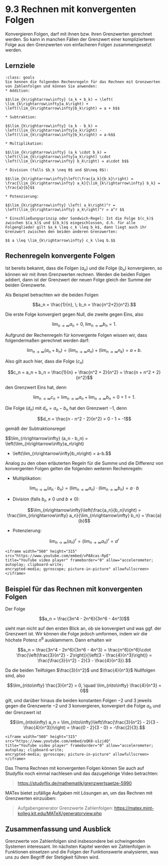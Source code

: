 # 9.3 Rechnen mit konvergenten Folgen

Konvergieren Folgen, darf mit ihnen bzw. ihren Grenzwerten gerechnet werden. So
kann in manchen Fällen der Grenzwert einer komplizierteren Folge aus den
Grenzwerten von einfacheren Folgen zusammengesetzt werden.

## Lernziele

```{admonition} Lernziele
:class: goals
Sie kennen die folgenden Rechenregeln für das Rechnen mit Grenzwerten von Zahlenfolgen und können Sie anwenden:
* Addition: 

$$\lim_{k\rightarrow\infty} (a_k + b_k) = \left( \lim_{k\rightarrow\infty}a_k\right) + \left(\lim_{k\rightarrow\infty}b_k\right) = a + b$$

* Subtraktion: 

$$\lim_{k\rightarrow\infty} (a_k - b_k) = \left(\lim_{k\rightarrow\infty}a_k\right) - \left(\lim_{k\rightarrow\infty}b_k\right) = a-b$$

* Multiplikation: 

$$\lim_{k\rightarrow\infty} (a_k \cdot b_k) = \left(\lim_{k\rightarrow\infty}a_k\right) \cdot \left(\lim_{k\rightarrow\infty} b_k\right) = a\cdot b$$

* Division (falls $b_k \neq 0$ und $b\neq 0$): 

$$\lim_{k\rightarrow\infty}\left(\frac{a_k}{b_k}\right) = \frac{\lim_{k\rightarrow\infty} a_k}{\lim_{k\rightarrow\infty} b_k} = \frac{a}{b}$$

* Potenzierung: 

$$\lim_{k\rightarrow\infty} \left( a_k\right)^r = \left(\lim_{k\rightarrow\infty} a_k\right)^r = a^r $$

* Einschließungsprinzip oder Sandwich-Regel: Ist die Folge $(c_k)$ zwischen $(a_k)$ und $(b_k)$ eingeschlossen, d.h. für alle Folgenglieder gilt $a_k \leq c_k \leq b_k$, dann liegt auch ihr Grenzwert zwischen den beiden anderen Grenzwerten: 

$$ a \leq \lim_{k\rightarrow\infty} c_k \leq b.$$
```

## Rechenregeln konvergente Folgen

Ist bereits bekannt, dass die Folgen $(a_n)$ und die Folge $(b_n)$ konvergieren,
so können wir mit ihren Grenzwerten rechnen. Werden die beiden Folgen addiert,
dann ist der Grenzwert der neuen Folge gleich der Summe der beiden Grenzwerte.

Als Beispiel betrachten wir die beiden Folgen

$$a_n = \frac{1}{n}, \; b_n = \frac{n^2+2}{n^2}.$$

Die erste Folge konvergiert gegen Null, die zweite gegen Eins, also

$$\lim_{n\to\infty}a_n = 0, \; \lim_{n\to\infty}b_n = 1.$$

Aufgrund der Rechenregeln für konvergente Folgen wissen wir, dass folgendermaßen
gerechnet werden darf:

$$\lim_{n\rightarrow\infty} (a_n + b_n) = \left(
\lim_{n\rightarrow\infty}a_n\right) + \left(\lim_{n\rightarrow\infty}n_k\right)
= a + b.$$

Also gilt auch hier, dass die Folge $(c_n)$

$$c_n = a_n + b_n = \frac{1}{n} + \frac{n^2 + 2}{n^2} = \frac{n + n^2 + 2}{n^2}$$

den Grenzwert Eins hat, denn

$$\lim_{n\to\infty}c_n = \lim_{n\to\infty}a_n + \lim_{n\to\infty}b_n = 0 + 1 =
1.$$

Die Folge $(d_n)$ mit $d_n = a_n - b_n$ hat den Grenzwert $-1$, denn

$$d_n = \frac{n - n^2 - 2}{n^2} = 0 - 1 = -1$$

gemäß der Subtraktionsregel

$$\lim_{n\rightarrow\infty} (a_n - b_n) = \left(\lim_{n\rightarrow\infty}a_n\right)
- \left(\lim_{n\rightarrow\infty}b_n\right) = a-b.$$

Analog zu den oben erläuterten Regeln für die Summe und die Differenz von konvergenten Folgen gelten die folgenden weiteren Rechenregeln:

* Multiplikation:

$$\lim_{n\rightarrow\infty} (a_n \cdot b_n) = \left(\lim_{n\rightarrow\infty}a_n\right) \cdot \left(\lim_{n\rightarrow\infty} b_n\right) = a\cdot b$$

* Division (falls $b_n \neq 0$ und $b\neq 0$):

$$\lim_{n\rightarrow\infty}\left(\frac{a_n}{b_n}\right) = \frac{\lim_{n\rightarrow\infty} a_n}{\lim_{n\rightarrow\infty} b_n} = \frac{a}{b}$$

* Potenzierung:

$$\lim_{n\rightarrow\infty} \left( a_n\right)^r = \left(\lim_{n\rightarrow\infty} a_n\right)^r = a^r $$

```{dropdown} Video "Rechenregeln konvergente Folgen" von Mathematische Methoden
<iframe width="560" height="315" src="https://www.youtube.com/embed/vPA8cas-RpE"
title="YouTube video player" frameborder="0" allow="accelerometer; autoplay; clipboard-write;
encrypted-media; gyroscope; picture-in-picture" allowfullscreen></iframe>
```

## Beispiel für das Rechnen mit konvergenten Folgen

Der Folge

$$a_n = \frac{3n^4 - 2n^6}{3n^6 - 4n^3}$$

sieht man nicht auf den ersten Blick an, ob sie konvergiert und was ggf. der
Grenzwert ist. Wir können die Folge jedoch umformen, indem wir die höchste
Potenz $n^6$ ausklammern. Dann erhalten wir

$$a_n = \frac{3n^4 - 2n^6}{3n^6 - 4n^3} = \frac{n^6}{n^6}\cdot
\frac{\left(\frac{3}{n^2} - 2\right)}{\left(3 - \frac{4}{n^3}\right)} =
\frac{\frac{3}{n^2} - 2}{3 - \frac{4}{n^3}}.$$

Da die beiden Teilfolgen $\frac{3}{n^2}$ und $\frac{4}{n^3}$ Nullfolgen sind,
also

$$\lim_{n\to\infty} \frac{3}{n^2} = 0, \quad
\lim_{n\to\infty} \frac{4}{n^3} = 0$$

gilt, und darüber hinaus die beiden konstanten Folgen $-2$ und $3$ jeweils gegen
die Grenzwerte $-2$ und $3$ konvergieren, konvergiert die Folge $a_n$ und der
Grenzwert ist

$$\lim_{n\to\infty} a_n = \lim_{n\to\infty}\left(\frac{\frac{3}{n^2} - 2}{3 -
\frac{4}{n^3}}\right) = \frac{0 - 2}{3 - 0} = -\frac{2}{3}.$$

```{dropdown} Video "Grenzwerte von Folgen berechnen" von Mathematrick
<iframe width="560" height="315" src="https://www.youtube.com/embed/oQK8-u1zjdQ"
title="YouTube video player" frameborder="0" allow="accelerometer; autoplay; clipboard-write;
encrypted-media; gyroscope; picture-in-picture" allowfullscreen></iframe>
```

Das Thema Rechnen mit konvergenten Folgen können Sie auch auf Studyflix noch
einmal nachlesen und das dazugehörige Video betrachten:

> https://studyflix.de/mathematik/grenzwertsaetze-5990

MATex bietet zufällige Aufgaben mit Lösungen an, um das Rechnen mit Grenzwerten
einzuüben:

> Aufgabengenerator Grenzwerte Zahlenfolgen:
> https://matex.mint-kolleg.kit.edu/MATeX/generatorview.php

## Zusammenfassung und Ausblick

Grenzwerte von Zahlenfolgen sind insbesondere bei schwingenden Systemen
interessant. Im nächsten Kapitel werden wir Zahlenfolgen in Funktionen einsetzen
und die Folgen der Funktionswerte analysieren, was uns zu dem Begriff der
Stetigkeit führen wird.
